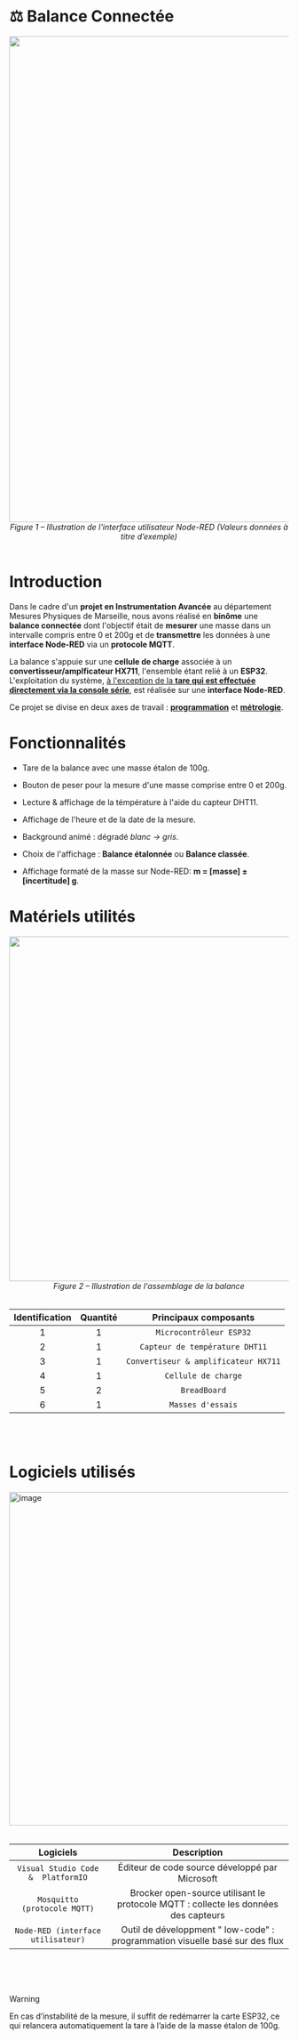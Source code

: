 # ⚖️ Balance Connectée

<p align="center">
  <img width="2868" height="874" alt="image" src="https://github.com/user-attachments/assets/f7682111-006a-4866-8290-25ec8bca5528" />
  <br>
  <em>Figure 1 – Illustration de l'interface utilisateur Node-RED (Valeurs données à titre d’exemple)</em>
  <br>
  <br>
</p>


# Introduction

Dans le cadre d'un **projet en Instrumentation Avancée** au département Mesures Physiques de Marseille, nous avons réalisé en **binôme** une **balance connectée** dont l'objectif était de **mesurer** une masse dans un intervalle compris entre 0 et 200g et de **transmettre** les données à une **interface Node-RED** via un **protocole MQTT**.

La balance s'appuie sur une **cellule de charge** associée à un **convertisseur/amplficateur HX711**, l'ensemble étant relié à un **ESP32**. L'exploitation du système, <ins>à l'exception de la **tare qui est effectuée directement via la console série**</ins>, est réalisée sur une **interface Node-RED**.

Ce projet se divise en deux axes de travail  : <ins>**programmation**</ins> et <ins>**métrologie**</ins>.


# Fonctionnalités 

- Tare de la balance avec une masse étalon de 100g.
  
- Bouton de peser pour la mesure d'une masse comprise entre 0 et 200g.
  
- Lecture & affichage de la témpérature à l'aide du capteur DHT11.

- Affichage de l'heure et de la date de la mesure.

- Background animé : dégradé *blanc -> gris*.
  
- Choix de l'affichage : **Balance étalonnée** ou **Balance classée**.
  
- Affichage formaté de la masse sur Node-RED: **m = [masse] ± [incertitude] g**.


# Matériels utilités

<p align="center">
  <img width="1362" height="620" alt="Capture d’écran 2025-10-20 à 22 24 05" src="https://github.com/user-attachments/assets/c5e84c0d-e4f9-4483-9fb4-bf41827d58ee" />
  <br>
  <em>Figure 2 – Illustration de l'assemblage de la balance</em>
  <br>
  <br>
</p>



<div align="center">
  
| Identification | Quantité | Principaux composants | 
|  :---:  |  :---:  | :---:  | 
| 1 | 1 | `Microcontrôleur ESP32` | 
| 2 | 1 | `Capteur de température DHT11` | 
| 3 | 1 | `Convertiseur & amplificateur HX711` | 
| 4 | 1 | `Cellule de charge` | 
| 5 | 2 | `BreadBoard` | 
| 6 | 1 | `Masses d'essais` | 

</div>
<br>
<br>


# Logiciels utilisés

<img width="2868" height="600" alt="image" src="https://github.com/user-attachments/assets/eb8bf9ab-1b39-4b9f-b141-e1a9c397d93b" />


<br>
<br>


<div align="center">

| Logiciels |  Description | 
|  :---:  |  :---:  |
| `Visual Studio Code &  PlatformIO` | Éditeur de code source développé par Microsoft| 
| `Mosquitto (protocole MQTT)` | Brocker open-source utilisant le protocole MQTT : collecte les données des capteurs | 
| `Node-RED (interface utilisateur)` | Outil de développment " low-code" : programmation visuelle basé sur des flux | 

</div>

<br>
<br>
<br>

> [!WARNING]
> En cas d’instabilité de la mesure, il suffit de redémarrer la carte ESP32, ce qui relancera automatiquement la tare à l’aide de la masse étalon de 100g.

